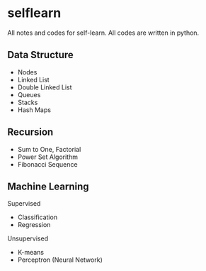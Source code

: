 # selflearn
All notes and codes for self-learn.
All codes are written in python.

## Data Structure
- Nodes
- Linked List
- Double Linked List
- Queues
- Stacks
- Hash Maps

## Recursion
- Sum to One, Factorial
- Power Set Algorithm
- Fibonacci Sequence

## Machine Learning
Supervised
- Classification
- Regression

Unsupervised
- K-means
- Perceptron (Neural Network)
